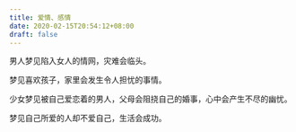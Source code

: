 ```yaml
---
title: 爱情、感情
date: 2020-02-15T20:54:12+08:00
draft: false
---
```


男人梦见陷入女人的情网，灾难会临头。


梦见喜欢孩子，家里会发生令人担忧的事情。


少女梦见被自己爱恋着的男人，父母会阻挠自己的婚事，心中会产生不尽的幽忧。


梦见自己所爱的人却不爱自己，生活会成功。

